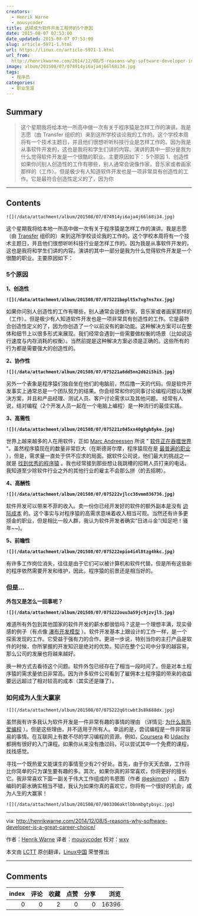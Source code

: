 ```yaml
---
creators:
  - Henrik Warne
  - mousycoder
title: 选择成为软件开发工程师的5个原因
date: 2015-08-07 07:53:00
date_updated: 2015-08-07 07:53:00
slug: article-5971-1.html
url: https://linux.cn/article-5971-1.html
url_from: 
  http://henrikwarne.com/2014/12/08/5-reasons-why-software-developer-is-a-great-career-choice/
image: album/201508/07/074914yi6aja4j66l68i34.jpg
tags:
  - 程序员
categories:
  - 职业生涯
---
```


## Summary

> 这个星期我将给本地一所高中做一次有关于程序猿是怎样工作的演讲。我是志愿（由 Transfer 组织的）来到这所学校谈论我的工作的。这个学校本周将有一个技术主题日，并且他们很想听听科技行业是怎样工作的。因为我是从事软件开发的，这也是我将和学生们讲的内容。演讲的其中一部分是我为什么觉得软件开发是一个很酷的职业。主要原因如下： 5个原因 1、创造性 如果你问别人创造性的工作有哪些，别人通常会说像作家，音乐家或者画家那样的（工作）。但是极少有人知道软件开发也是一项非常具有创造性的工作。它是最符合创造性定义的了，因为你

***

<!-- more -->

## Contents

`![](/data/attachment/album/201508/07/074914yi6aja4j66l68i34.jpg)`

这个星期我将给本地一所高中做一次有关于程序猿是怎样工作的演讲。我是志愿（由 [Transfer](http://www.transfer.nu/omoss/transferinenglish.jspx?pageId=23) 组织的）来到这所学校谈论我的工作的。这个学校本周将有一个技术主题日，并且他们很想听听科技行业是怎样工作的。因为我是从事软件开发的，这也是我将和学生们讲的内容。演讲的其中一部分是我为什么觉得软件开发是一个很酷的职业。主要原因如下：

### 5个原因

**1、创造性**

**`![](/data/attachment/album/201508/07/075221beplt5x7xg7ns7xx.jpg)`**

如果你问别人创造性的工作有哪些，别人通常会说像作家，音乐家或者画家那样的（工作）。但是极少有人知道软件开发也是一项非常具有创造性的工作。它是最符合创造性定义的了，因为你创造了一个以前没有的新功能。这种解决方案可以在整体和细节上以很多形式来展现。我们经常会遇到一些需要做权衡的场景（比如说运行速度与内存消耗的权衡）。当然前提是这种解决方案必须是正确的。这些所有的行为都是需要强大的创造性的。

**2、协作性**

**`![](/data/attachment/album/201508/07/075221a6dd5nn2d62i5hi5.jpg)`**

另外一个表象是程序猿们独自坐在他们的电脑前，然后撸一天的代码。但是软件开发事实上通常总是一个团队努力的结果。你会经常和你的同事讨论编程问题以及解决方案，并且和产品经理、测试人员、客户讨论需求以及其他问题。 经常有人说，结对编程（2个开发人员一起在一个电脑上编程）是一种流行的最佳实践。

**3、高需性**

**`![](/data/attachment/album/201508/07/075221z045xx40g8gb8yke.jpg)`**

世界上越来越多的人在用软件，正如 [Marc Andreessen](https://en.wikipedia.org/wiki/Marc_Andreessen) 所说 " [软件正在吞噬世界](http://www.wsj.com/articles/SB10001424053111903480904576512250915629460) "。虽然程序猿现在的数量非常巨大（在斯德哥尔摩，程序猿现在是 [最普遍的职业](http://www.di.se/artiklar/2014/6/12/jobbet-som-tar-over-landet/) ），但是，需求量一直处于供不应求的局面。据软件公司说，他们最大的挑战之一就是 [找到优秀的程序猿](http://computersweden.idg.se/2.2683/1.600324/examinationstakten-racker-inte-for-branschens-behov) 。我也经常接到那些想让我跳槽的招聘人员打来的电话。我知道至少除软件行业之外的其他行业的雇主不会那么拼（的去招聘）。

**4、高酬性**

**`![](/data/attachment/album/201508/07/075222vjlcc38vmm836736.jpg)`**

软件开发可以带来不菲的收入。卖一份你已经开发好的软件的额外副本是没有 [边际成本](https://en.wikipedia.org/wiki/Marginal_cost) 的。这个事实与对程序猿的高需求意味着收入相当可观。当然还有许多更捞金的职业，但是相比一般人群，我认为软件开发者确实“日进斗金”(知足吧！骚年~~)。

**5、前瞻性**

**`![](/data/attachment/album/201508/07/075222epio4i4l8tzg4hkc.jpg)`**

有许多工作岗位消失，往往是由于它们可以被计算机和软件代替。但是所有这些新的程序依然需要开发和维护，因此，程序猿的前景还是相当好的。

### 但是...

**外包又是怎么一回事呢？**

**`![](/data/attachment/album/201508/07/075222ouu3a59jc9jzvjl5.jpg)`**

难道所有外包到其他国家的软件开发的薪水都很低吗？这是一个理想丰满，现实骨感的例子（有点像 [瀑布开发模型](https://en.wikipedia.org/wiki/Waterfall_model) ）。软件开发基本上跟设计的工作一样，是一个探索发现的工作。它受益于强有力的合作。更进一步说，特别当你的主打产品是软件的时候，你所掌握的开发知识是绝对的优势。知识在整个公司中分享的越容易，那么公司的发展也将越来越好。

换一种方式去看待这个问题。软件外包已经存在了相当一段时间了。但是对本土程序猿的需求量依旧非常高。因为许多软件公司看到了雇佣本土程序猿的带来的收益要远远超过了相对较高的成本（其实还是赚了）。

### 如何成为人生大赢家

`![](/data/attachment/album/201508/07/075222q6tcwbt3s8k688dx.jpg)`

虽然我有许多我认为软件开发是一件非常有趣的事情的理由 （详情见: [为什么我热爱编程](http://henrikwarne.com/2012/06/02/why-i-love-coding/) ）。但是这些理由，并不适用于所有人。幸运的是，尝试编程是一件非常容易的事情。在互联网上有数不尽的学习编程的资源。例如，[Coursera](https://www.coursera.org/) 和 [Udacity](https://www.udacity.com/) 都拥有很好的入门课程。如果你从来没有撸过码，可以尝试其中一个免费的课程，找找感觉。

寻找一个既热爱又能谋生的事情至少有2个好处。首先，由于你天天去做，工作将比你简单的只为谋生要有趣的多。其次，如果你真的非常喜欢，你将更好的擅长它。我非常喜欢下面一副关于伟大工作组成的韦恩图（作者 [@eskimon](https://eskimon.wordpress.com/about/)） 。因为编码的薪水确实相当不错，我认为如果你真的喜欢它，你将有一个很好的机会，成为人生的大赢家！

`![](/data/attachment/album/201508/07/003306aktlbbnmbgtybsyc.jpg)`

---

via: <http://henrikwarne.com/2014/12/08/5-reasons-why-software-developer-is-a-great-career-choice/>

作者：[Henrik Warne](http://henrikwarne.com/) 译者：[mousycoder](https://github.com/mousycoder) 校对：[wxy](https://github.com/wxy)

本文由 [LCTT](https://github.com/LCTT/TranslateProject) 原创翻译，[Linux中国](https://linux.cn/) 荣誉推出

***

## Comments


|   index |   评论 |   收藏 |   点赞 |   分享 |   浏览 |
|--------:|-------:|-------:|-------:|-------:|-------:|
|       0 |      0 |      2 |      0 |      0 |  16396 |
